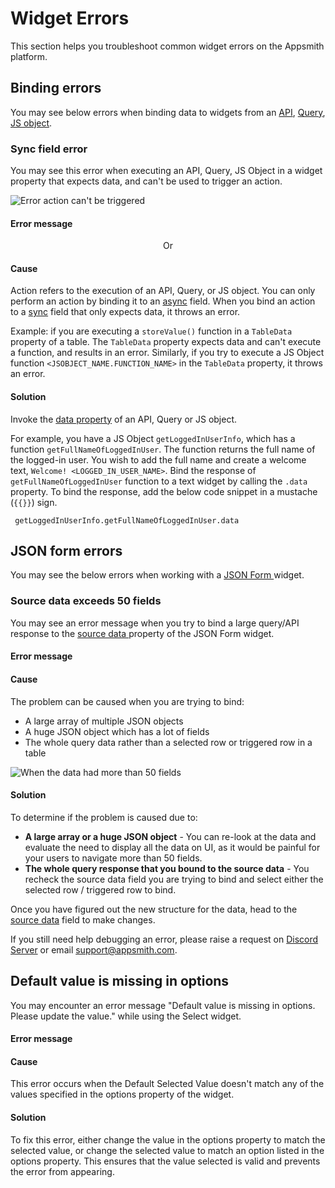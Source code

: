 # Widget Errors

This section helps you troubleshoot common widget errors on the Appsmith platform.

## Binding errors
You may see below errors when binding data to widgets from an [API](/core-concepts/connecting-to-data-sources/authentication/), [Query](/core-concepts/data-access-and-binding/querying-a-database/), [JS object](/core-concepts/writing-code/javascript-editor-beta/).

### Sync field error

You may see this error when executing an API, Query, JS Object in a widget property that expects data, and can't be used to trigger an action. 

![Error action can't be triggered](/img/Troubleshooting-Widget-errors-action-cannot-be-triggered.png)

#### Error message

<Message
messageContainerClassName="error" 
messageContent="Found a reference to {{action}} during evaluation. Sync fields cannot execute async framework actions. Please remove any direct/indirect references to {{action}} and try again."></Message>

<p align="center">Or </p>


<Message
messageContainerClassName="error" 
messageContent="Found a Promise() during evaluation. Sync fields cannot execute asynchronous code."></Message>


#### Cause
Action refers to the execution of an API, Query, or JS object. You can only perform an action by binding it to an [async](/core-concepts/writing-code/workflows#async-fields) field. When you bind an action to a [sync](/core-concepts/writing-code/workflows#sync-fields) field that only expects data, it throws an error.

Example: if you are executing a `storeValue()` function in a `TableData` property of a table. The `TableData` property expects data and can't execute a function, and results in an error. Similarly, if you try to execute a JS Object function `<JSOBJECT_NAME.FUNCTION_NAME>` in the `TableData` property, it throws an error.


#### Solution
Invoke the [data property](/core-concepts/writing-code/workflows#use-an-async-function-response-in-a-sync-field) of an API, Query or JS object.

For example, you have a JS Object `getLoggedInUserInfo`, which has a function ```getFullNameOfLoggedInUser```. The function returns the full name of the logged-in user. You wish to add the full name and create a welcome text, `Welcome! <LOGGED_IN_USER_NAME>`. Bind the response of ```getFullNameOfLoggedInUser``` function to a text widget by calling the `.data` property. To bind the response, add the below code snippet in a mustache (`{{}}`) sign.

```
 getLoggedInUserInfo.getFullNameOfLoggedInUser.data
```

## JSON form errors

You may see the below errors when working with a [JSON Form ](../../reference/widgets/json-form)widget.

### Source data exceeds 50 fields

You may see an error message when you try to bind a large query/API response to the [source data ](../../reference/widgets/json-form#source-data)property of the JSON Form widget.

#### Error message

<Message
messageContainerClassName="error" 
messageContent="Source data exceeds 50 fields. Please update the source data."></Message>

#### Cause

The problem can be caused when you are trying to bind:

* A large array of multiple JSON objects
* A huge JSON object which has a lot of fields
* The whole query data rather than a selected row or triggered row in a table

![When the data had more than 50 fields](</img/Troubleshooting__Widget_Errors__JSON_Form_Errors__Source_Exceeds_50_Fields.png>)


#### Solution

To determine if the problem is caused due to:

* **A large array or a huge JSON object** - You can re-look at the data and evaluate the need to display all the data on UI, as it would be painful for your users to navigate more than 50 fields.
* **The whole query response that you bound to the source data** - You recheck the source data field you are trying to bind and select either the selected row / triggered row to bind.

Once you have figured out the new structure for the data, head to the [source data](../../reference/widgets/json-form#source-data) field to make changes.

If you still need help debugging an error, please raise a request on [Discord Server](https://discord.com/invite/rBTTVJp) or email support@appsmith.com.

## Default value is missing in options 

You may encounter an error message "Default value is missing in options. Please update the value." while using the Select widget.

#### Error message

<Message
messageContainerClassName="error" 
messageContent="Default value is missing in options. Please update the value."></Message>

#### Cause

This error occurs when the Default Selected Value doesn't match any of the values specified in the options property of the widget.

#### Solution

To fix this error, either change the value in the options property to match the selected value, or change the selected value to match an option listed in the options property. This ensures that the value selected is valid and prevents the error from appearing.